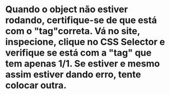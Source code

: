 # Quando o object não estiver rodando, certifique-se de que está com o "tag"correta. Vá no site, inspecione, clique no CSS Selector e verifique se está com a "tag" que tem apenas 1/1. Se estiver e mesmo assim estiver dando erro, tente colocar outra.

